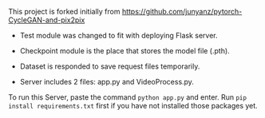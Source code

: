 This project is forked initially from https://github.com/junyanz/pytorch-CycleGAN-and-pix2pix

- Test module was changed to fit with deploying Flask server.

- Checkpoint module is the place that stores the model file (.pth).

- Dataset is responded to save request files temporarily.

- Server includes 2 files: app.py and VideoProcess.py.

To run this Server, paste the command `python app.py` and enter. Run `pip install requirements.txt` first if you have not installed those packages yet.
